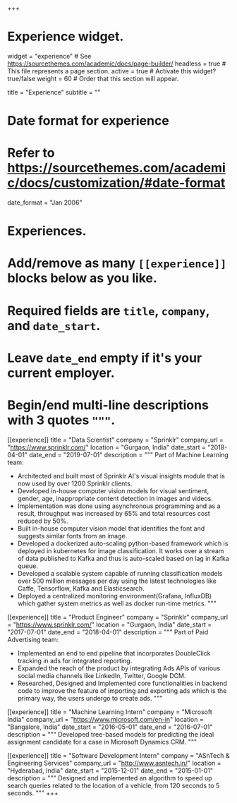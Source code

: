 +++
# Experience widget.
widget = "experience"  # See https://sourcethemes.com/academic/docs/page-builder/
headless = true  # This file represents a page section.
active = true  # Activate this widget? true/false
weight = 60  # Order that this section will appear.

title = "Experience"
subtitle = ""

# Date format for experience
#   Refer to https://sourcethemes.com/academic/docs/customization/#date-format
date_format = "Jan 2006"

# Experiences.
#   Add/remove as many `[[experience]]` blocks below as you like.
#   Required fields are `title`, `company`, and `date_start`.
#   Leave `date_end` empty if it's your current employer.
#   Begin/end multi-line descriptions with 3 quotes `"""`.
[[experience]]
  title = "Data Scientist"
  company = "Sprinklr"
  company_url = "https://www.sprinklr.com/"
  location = "Gurgaon, India"
  date_start = "2018-04-01"
  date_end = "2019-07-01"
  description = """
  Part of Machine Learning team:
  
  * Architected and built most of Sprinklr AI's visual insights module that is now used by over 1200 Sprinklr clients.
  * Developed in-house computer vision models for visual sentiment, gender, age, inappropriate content detection in images and videos.
  * Implementation was done using asynchronous programming and as a result, throughput was increased by 65% and total resources cost reduced by 50%.
  * Built in-house computer vision model that identifies the font and suggests similar fonts from an image.
  * Developed a dockerized auto-scaling python-based framework which is deployed in kubernetes for image classification. It works over a stream of data published to Kafka and thus is auto-scaled based on lag in Kafka queue.
  * Developed a scalable system capable of running classification models over 500 million messages per day using the latest technologies like Caffe, Tensorflow, Kafka and Elasticsearch.
  * Deployed a centralized monitoring environment(Grafana, InfluxDB) which gather system metrics as well as docker run-time metrics.
  """

[[experience]]
  title = "Product Engineer"
  company = "Sprinklr"
  company_url = "https://www.sprinklr.com/"
  location = "Gurgaon, India"
  date_start = "2017-07-01"
  date_end = "2018-04-01"
  description = """
  Part of Paid Advertising team:

  * Implemented an end to end pipeline that incorporates DoubleClick tracking in ads for integrated reporting.
  * Expanded the reach of the product by integrating Ads APIs of various social media channels like LinkedIn, Twitter, Google DCM.
  * Researched, Designed and Implemented core functionalities in backend code to improve the feature of importing and exporting ads which is the primary way, the users undergo to create ads.
  """

[[experience]]
  title = "Machine Learning Intern"
  company = "Microsoft India"
  company_url = "https://www.microsoft.com/en-in"
  location = "Bangalore, India"
  date_start = "2016-05-01"
  date_end = "2016-07-01"
  description = """
  Developed tree-based models for predicting the ideal assignment candidate for a case in Microsoft Dynamics CRM.
  """

[[experience]]
  title = "Software Development Intern"
  company = "ASnTech & Engineering Services"
  company_url = "http://www.asntech.in/"
  location = "Hyderabad, India"
  date_start = "2015-12-01"
  date_end = "2015-01-01"
  description = """
  Designed and implemented an algorithm to speed up search queries related to the location of a vehicle, from 120 seconds to 5 seconds.
  """
+++
